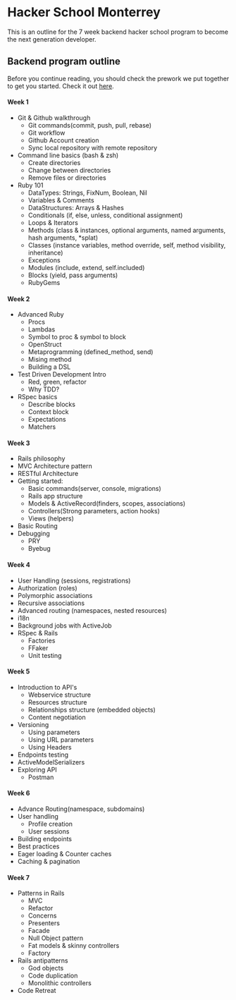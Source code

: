 # Hacker School Monterrey

This is an outline for the 7 week backend hacker school program to become the next generation developer.

## Backend program outline

Before you continue reading, you should check the prework we put together to get you started. Check it out [here](http://hackerschoolmty.github.io/prework/).

#### Week 1

* Git & Github walkthrough
 	* Git commands(commit, push, pull, rebase)
	* Git workflow
	* Github Account creation
	* Sync local repository with remote repository
* Command line basics (bash & zsh)
	* Create directories
	* Change between directories
	* Remove files or directories
* Ruby 101
	* DataTypes: Strings, FixNum, Boolean, Nil
	* Variables & Comments
	* DataStructures: Arrays & Hashes
	* Conditionals (if, else, unless, conditional assignment)
	* Loops & Iterators
	* Methods (class & instances, optional arguments, named arguments, hash arguments, *splat)
	* Classes (instance variables, method override, self, method visibility, inheritance)
	* Exceptions
	* Modules (include, extend, self.included)
	* Blocks (yield, pass arguments)
	* RubyGems

#### Week 2

* Advanced Ruby
	* Procs
	* Lambdas
	* Symbol to proc & symbol to block
	* OpenStruct
	* Metaprogramming (defined_method, send)
	* Mising method
	* Building a DSL
* Test Driven Development Intro
	* Red, green, refactor
	* Why TDD?
* RSpec basics
	* Describe blocks
	* Context block 
	* Expectations
	* Matchers

#### Week 3

* Rails philosophy
* MVC Architecture pattern
* RESTful Architecture
* Getting started:
	* Basic commands(server, console, migrations)
	* Rails app structure
	* Models & ActiveRecord(finders, scopes, associations)
	* Controllers(Strong parameters, action hooks)
	* Views (helpers)
* Basic Routing
* Debugging
	* PRY
	* Byebug

#### Week 4

* User Handling (sessions, registrations)
* Authorization (roles)
* Polymorphic associations
* Recursive associations
* Advanced routing (namespaces, nested resources)
* i18n
* Background jobs with ActiveJob
* RSpec & Rails
	* Factories	 
	* FFaker
	* Unit testing

#### Week 5

* Introduction to API's
	* Webservice structure
	* Resources structure
	* Relationships structure (embedded objects) 
	* Content negotiation
* Versioning
	* Using parameters
	* Using URL parameters
	* Using Headers
* Endpoints testing
* ActiveModelSerializers
* Exploring API
	* Postman	

#### Week 6

* Advance Routing(namespace, subdomains)
* User handling
	* Profile creation
	* User sessions
* Building endpoints
* Best practices
* Eager loading & Counter caches
* Caching & pagination

#### Week 7

* Patterns in Rails
	* MVC
	* Refactor
	* Concerns
	* Presenters
	* Facade
	* Null Object pattern
	* Fat models & skinny controllers
	* Factory
* Rails antipatterns
	* God objects
	* Code duplication
	* Monolithic controllers
* Code Retreat